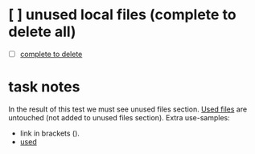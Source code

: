 # [ ] unused local files (complete to delete all)
- [ ] [complete to delete](./main.files/unused%20%281%29.txt)

# task notes
In the result of this test we must see unused files section.
[Used files](./main.files/used.txt) are untouched (not added to unused files section).
Extra use-samples: 
- link in brackets ([](./main.files/used2.txt)).
- [used](./main.files/used%20space.txt)
